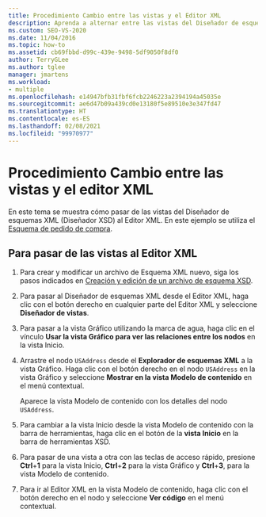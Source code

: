```yaml
---
title: Procedimiento Cambio entre las vistas y el Editor XML
description: Aprenda a alternar entre las vistas del Diseñador de esquemas XML (Diseñador XSD) y el editor XML.
ms.custom: SEO-VS-2020
ms.date: 11/04/2016
ms.topic: how-to
ms.assetid: cb69fbbd-d99c-439e-9498-5df9050f8df0
author: TerryGLee
ms.author: tglee
manager: jmartens
ms.workload:
- multiple
ms.openlocfilehash: e14947bfb31fbf6fcb2246223a2394194a45035e
ms.sourcegitcommit: ae6d47b09a439cd0e13180f5e89510e3e347fd47
ms.translationtype: HT
ms.contentlocale: es-ES
ms.lasthandoff: 02/08/2021
ms.locfileid: "99970977"
---
```

# <a name="how-to-switch-between-views-and-the-xml-editor"></a>Procedimiento Cambio entre las vistas y el editor XML

En este tema se muestra cómo pasar de las vistas del Diseñador de esquemas XML (Diseñador XSD) al Editor XML. En este ejemplo se utiliza el [Esquema de pedido de compra](../xml-tools/sample-xsd-file-simple-schema.md).

## <a name="to-switch-between-the-views-and-the-xml-editor"></a>Para pasar de las vistas al Editor XML

1. Para crear y modificar un archivo de Esquema XML nuevo, siga los pasos indicados en [ Creación y edición de un archivo de esquema XSD](../xml-tools/how-to-create-and-edit-an-xsd-schema-file.md).

2. Para pasar al Diseñador de esquemas XML desde el Editor XML, haga clic con el botón derecho en cualquier parte del Editor XML y seleccione **Diseñador de vistas**.

3. Para pasar a la vista Gráfico utilizando la marca de agua, haga clic en el vínculo **Usar la vista Gráfico para ver las relaciones entre los nodos** en la vista Inicio.

4. Arrastre el nodo `USAddress` desde el **Explorador de esquemas XML** a la vista Gráfico. Haga clic con el botón derecho en el nodo `USAddress` en la vista Gráfico y seleccione **Mostrar en la vista Modelo de contenido** en el menú contextual.

     Aparece la vista Modelo de contenido con los detalles del nodo `USAddress`.

5. Para cambiar a la vista Inicio desde la vista Modelo de contenido con la barra de herramientas, haga clic en el botón de la **vista Inicio** en la barra de herramientas XSD.

6. Para pasar de una vista a otra con las teclas de acceso rápido, presione **Ctrl**+**1** para la vista Inicio, **Ctrl**+**2** para la vista Gráfico y **Ctrl**+**3**, para la vista Modelo de contenido.

7. Para ir al Editor XML en la vista Modelo de contenido, haga clic con el botón derecho en el nodo y seleccione **Ver código** en el menú contextual.
